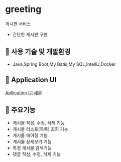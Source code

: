 # greeting
게시판 서비스
+ 간단한 게시판 구현 
## :key: 사용 기술 및 개발환경
+ Java,Spring Boot,My Batis,My SQL,IntelliJ,Docker
## :key: Application UI
[Apllication UI 세부](https://github.com/f-lab-edu/greeting/wiki/Application-UI) </br>
## :key: 주요기능
+ 게시물 작성, 수정, 삭제 기능
+ 게시물 리스트(목록) 조회 기능
+ 게시물 페이징 기능
+ 게시물 상세보기 기능
+ 특정 게시물 검색기능
+ 댓글 작성, 수정, 삭제 기능

